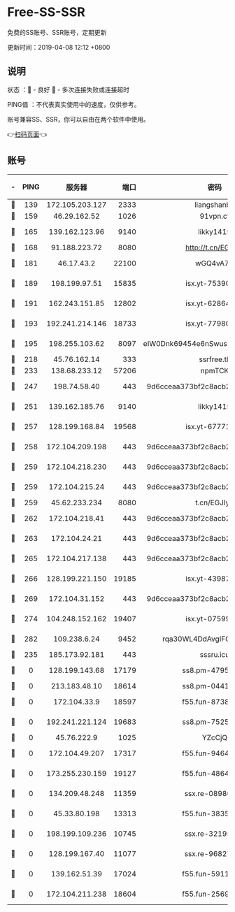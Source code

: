 # Free-SS-SSR

免费的SS账号、SSR账号，定期更新

更新时间：2019-04-08 12:12 +0800

## 说明

状态     ：🙂 - 良好 🙁 - 多次连接失败或连接超时

PING值   ：不代表真实使用中的速度，仅供参考。

账号兼容SS、SSR，你可以自由在两个软件中使用。

👉[扫码页面](https://liesauer.github.io/Free-SS-SSR/)👈

## 账号

|-|PING|服务器|端口|密码|加密方式|区域|
|:----:|:----:|:-----:|-----:|:----:|:----:|:----:|
|🙂|139|172.105.203.127|2333|liangshanbo|chacha20|JP|
|🙂|159|46.29.162.52|1026|91vpn.cf|rc4-md5|RU|
|🙂|165|139.162.123.96|9140|likky1415|aes-256-cfb|JP|
|🙂|168|91.188.223.72|8080|http://t.cn/EGJIyrl|rc4-md5|RU|
|🙂|181|46.17.43.2|22100|wGQ4vA7D|aes-256-gcm|RU|
|🙂|189|198.199.97.51|15835|isx.yt-75390348|aes-256-cfb|US|
|🙂|191|162.243.151.85|12802|isx.yt-62864749|aes-256-cfb|US|
|🙂|193|192.241.214.146|18733|isx.yt-77980150|aes-256-cfb|US|
|🙂|195|198.255.103.62|8097|eIW0Dnk69454e6nSwuspv9DmS201tQ0D|aes-256-cfb|US|
|🙂|218|45.76.162.14|333|ssrfree.tk|rc4|SG|
|🙂|233|138.68.233.12|57206|npmTCK|rc4-md5|US|
|🙂|247|198.74.58.40|443|9d6cceaa373bf2c8acb22e60b6a58be6|aes-256-cfb|US|
|🙂|251|139.162.185.76|9140|likky1415|aes-256-cfb|DE|
|🙂|257|128.199.168.84|19568|isx.yt-67771027|aes-256-cfb|SG|
|🙂|258|172.104.209.198|443|9d6cceaa373bf2c8acb22e60b6a58be6|aes-256-cfb|US|
|🙂|259|172.104.218.230|443|9d6cceaa373bf2c8acb22e60b6a58be6|aes-256-cfb|US|
|🙂|259|172.104.215.24|443|9d6cceaa373bf2c8acb22e60b6a58be6|aes-256-cfb|US|
|🙂|259|45.62.233.234|8080|t.cn/EGJIyrl|rc4-md5|CA|
|🙂|262|172.104.218.41|443|9d6cceaa373bf2c8acb22e60b6a58be6|aes-256-cfb|US|
|🙂|263|172.104.24.21|443|9d6cceaa373bf2c8acb22e60b6a58be6|aes-256-cfb|US|
|🙂|265|172.104.217.138|443|9d6cceaa373bf2c8acb22e60b6a58be6|aes-256-cfb|US|
|🙂|266|128.199.221.150|19185|isx.yt-43987681|aes-256-cfb|SG|
|🙂|269|172.104.31.152|443|9d6cceaa373bf2c8acb22e60b6a58be6|aes-256-cfb|US|
|🙂|274|104.248.152.162|19407|isx.yt-07599959|aes-256-cfb|SG|
|🙂|282|109.238.6.24|9452|rqa30WL4DdAvgIFG6Fs3znzTa|aes-256-cfb|FR|
|🙂|235|185.173.92.181|443|sssru.icu|rc4-md5|RU|
|🙁|0|128.199.143.68|17179|ss8.pm-47958720|aes-256-cfb|SG|
|🙁|0|213.183.48.10|18614|ss8.pm-04416552|rc4-md5|RU|
|🙁|0|172.104.33.9|18597|f55.fun-87384833|aes-256-cfb|SG|
|🙁|0|192.241.221.124|19683|ss8.pm-75256760|aes-256-cfb|US|
|🙁|0|45.76.222.9|1025|YZcCjQ|rc4-md5|JP|
|🙁|0|172.104.49.207|17317|f55.fun-94641583|aes-256-cfb|SG|
|🙁|0|173.255.230.159|19127|f55.fun-48647805|aes-256-cfb|US|
|🙁|0|134.209.48.248|11359|ssx.re-08986796|aes-256-cfb|US|
|🙁|0|45.33.80.198|13313|f55.fun-38359488|aes-256-cfb|US|
|🙁|0|198.199.109.236|10745|ssx.re-32195658|aes-256-cfb|US|
|🙁|0|128.199.167.40|11077|ssx.re-96827305|aes-256-cfb|SG|
|🙁|0|139.162.51.39|17024|f55.fun-59119337|aes-256-cfb|SG|
|🙁|0|172.104.211.238|18604|f55.fun-25694598|aes-256-cfb|US|
